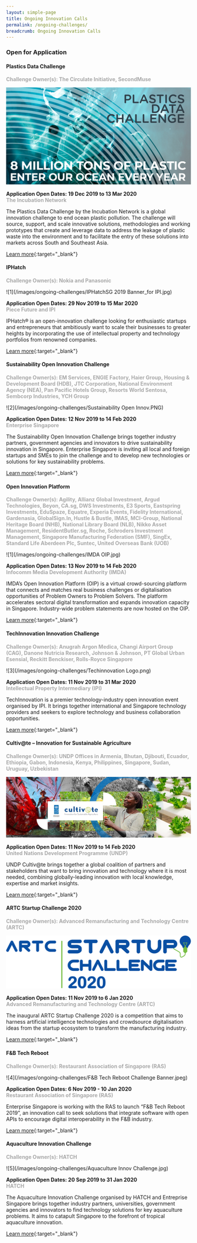 ```yaml
---
layout: simple-page
title: Ongoing Innovation Calls
permalink: /ongoing-challenges/
breadcrumb: Ongoing Innovation Calls
---
```


### **Open for Application**

#### Plastics Data Challenge<br>

<font color="#a9a9a9"><b>Challenge Owner(s): The Circulate Initiative, SecondMuse</b></font>

![1](/images/PDC-Post-2_Call-for-Applications_LI.jpg)

**Application Open Dates: 19 Dec 2019 to 13 Mar 2020**<br>
<font color="#a9a9a9"><b>The Incubation Network</b></font>

The Plastics Data Challenge by the Incubation Network is a global innovation challenge to end ocean plastic pollution. The challenge will source, support, and scale innovative solutions, methodologies and working prototypes that create and leverage data to address the leakage of plastic waste into the environment and to facilitate the entry of these solutions into markets across South and Southeast Asia.

[Learn more](https://www.incubationnetwork.com/plastics-data-challenge/){:target="_blank"}

#### IPHatch<br>

<font color="#a9a9a9"><b>Challenge Owner(s): Nokia and Panasonic</b></font>

![1](/images/ongoing-challenges/IPHatchSG 2019 Banner_for IPI.jpg)

**Application Open Dates: 29 Nov 2019 to 15 Mar 2020**<br>
<font color="#a9a9a9"><b>Piece Future and IPI</b></font>

IPHatch® is an open-innovation challenge looking for enthusiastic startups and entrepreneurs that ambitiously want to scale their businesses to greater heights by incorporating the use of intellectual property and technology portfolios from renowned companies.

[Learn more](https://www.iphatchday.com/){:target="_blank"}

#### Sustainability Open Innovation Challenge

<font color="#a9a9a9"><b>Challenge Owner(s): EM Services, ENGIE Factory, Haier Group, Housing & Development Board (HDB), JTC Corporation, National Environment Agency (NEA), Pan Pacific Hotels Group, Resorts World Sentosa, Sembcorp Industries, YCH Group</b></font>

![2](/images/ongoing-challenges/Sustainability Open Innov.PNG)

**Application Open Dates: 12 Nov 2019 to 14 Feb 2020**<br>
<font color="#a9a9a9"><b>Enterprise Singapore</b></font>

The Sustainability Open Innovation Challenge brings together industry partners, government agencies and innovators to drive sustainability innovation in Singapore. Enterprise Singapore is inviting all local and foreign startups and SMEs to join the challenge and to develop new technologies or solutions for key sustainability problems.

[Learn more](https://sustainability.innovation-challenge.sg/){:target="_blank"}

#### Open Innovation Platform<br>

<font color="#a9a9a9"><b>Challenge Owner(s): Agility, Allianz Global Investment, Argud Technologies, Beyon, CA.sg, DWS Investments, E3 Sports, Eastspring Investments, EduSpaze, Equatre, Experia Events, Fidelity International, Gardenasia, GlobalSign.In, Hustle & Bustle, IMAS, MCI-Group, National Heritage Board (NHB), National Library Board (NLB), Nikko Asset Management, ResidentButler.sg, Roche, Schroders Investment Management, Singapore Manufacturing Federation (SMF), SingEx, Standard Life Aberdeen Plc, Suntec, United Overseas Bank (UOB)</b></font>

![1](/images/ongoing-challenges/IMDA OIP.jpg)

**Application Open Dates: 13 Nov 2019 to 14 Feb 2020**<br>
<font color="#a9a9a9"><b>Infocomm Media Development Authority (IMDA)</b></font>

IMDA’s Open Innovation Platform (OIP) is a virtual crowd-sourcing platform that connects and matches real business challenges or digitalisation opportunities of Problem Owners to Problem Solvers. The platform accelerates sectoral digital transformation and expands innovation capacity in Singapore. Industry-wide problem statements are now hosted on the OIP.

[Learn more](https://www.openinnovation.sg/){:target="_blank"}

#### TechInnovation Innovation Challenge

<font color="#a9a9a9"><b>Challenge Owner(s): Anugrah Argon Medica, Changi Airport Group (CAG), Danone Nutricia Research, Johnson & Johnson, PT Global Urban Esensial, Reckitt Benckiser, Rolls-Royce Singapore</b></font>

![3](/images/ongoing-challenges/Techinnovation Logo.png)

**Application Open Dates: 11 Nov 2019 to 31 Mar 2020**<br>
<font color=" #a9a9a9"><b>Intellectual Property Intermediary (IPI)</b></font>

TechInnovation is a premier technology-industry open innovation event organised by IPI. It brings together international and Singapore technology providers and seekers to explore technology and business collaboration opportunities.

[Learn more](http://challenges.techinnovation.com.sg/){:target="_blank"}

#### Cultiv@te – Innovation for Sustainable Agriculture 

<font color="#a9a9a9"><b>Challenge Owner(s): UNDP Offices in Armenia, Bhutan, Djibouti, Ecuador, Ethiopia, Gabon, Indonesia, Kenya, Philippines, Singapore, Sudan, Uruguay, Uzbekistan</b></font>

![3](/images/ongoing-challenges/undp_cultivate_oin.jpg)

**Application Open Dates: 11 Nov 2019 to 14 Feb 2020**<br>
<font color=" #a9a9a9"><b>United Nations Development Programme (UNDP) </b></font>

UNDP Cultiv@te brings together a global coalition of partners and stakeholders that want to bring innovation and technology where it is most needed, combining globally-leading innovation with local knowledge, expertise and market insights.

[Learn more](https://www.agorize.com/en/challenges/undp-cultivate){:target="_blank"}

#### ARTC Startup Challenge 2020

<font color="#a9a9a9"><b>Challenge Owner(s): Advanced Remanufacturing and Technology Centre (ARTC)</b></font>

![4](/images/ongoing-challenges/ARTC_Startup_Challenge_logo.png)

**Application Open Dates: 11 Nov 2019 to 6 Jan 2020**<br>
<font color=" #a9a9a9"><b>Advanced Remanufacturing and Technology Centre (ARTC)</b></font>

The inaugural ARTC Startup Challenge 2020 is a competition that aims to harness artificial intelligence technologies and crowdsource digitalisation ideas from the startup ecosystem to transform the manufacturing industry.

[Learn more](https://www.a-star.edu.sg/artc/NEWS-EVENTS/Startup-Challenge-2020){:target="_blank"}

#### F&B Tech Reboot

<font color="#a9a9a9"><b>Challenge Owner(s): Restaurant Association of Singapore (RAS)</b></font>

![4](/images/ongoing-challenges/F&B Tech Reboot Challenge Banner.jpeg)

**Application Open Dates: 6 Nov 2019 - 10 Jan 2020**<br>
<font color=" #a9a9a9"><b>Restaurant Association of Singapore (RAS)</b></font>

Enterprise Singapore is working with the RAS to launch “F&B Tech Reboot 2019”, an innovation call to seek solutions that integrate software with open APIs to encourage digital interoperability in the F&B industry.

[Learn more](https://www.fnbtechreboot.sg/){:target="_blank"}

#### Aquaculture Innovation Challenge

<font color=" #a9a9a9"><b>Challenge Owner(s): HATCH</b></font>

![5](/images/ongoing-challenges/Aquaculture Innov Challenge.jpg)

**Application Open Dates: 20 Sep 2019 to 31 Jan 2020**<br>
<font color=" #a9a9a9"><b>HATCH</b></font>

The Aquaculture Innovation Challenge organised by HATCH and Entreprise Singapore brings together industry partners, universities, government agencies and innovators to find technology solutions for key aquaculture problems. It aims to catapult Singapore to the forefront of tropical aquaculture innovation.

[Learn more](https://www.aic-singapore.com/){:target="_blank"}



